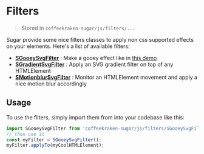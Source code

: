 # Filters

> Stored in ```coffeekraken-sugar/js/filters/...```

Sugar provide some nice filters classes to apply non css supported effects on your elements.
Here's a list of available filters:

- **[SGooeySvgFilter](../src/js/filters/SGooeySvgFilter.md)** : Make a gooey effect like in [this demo](https://tympanus.net/Development/CreativeGooeyEffects/)
- **[SGradientSvgFilter](../src/js/filters/SGradientSvgFilter.md)** : Apply an SVG gradient filter on top of any HTMLElement
- **[SMotionblurSvgFilter](../src/js/filters/SMotionblurSvgFilter.md)** : Monitor an HTMLElement movement and apply a nice motion blur accordingly   

## Usage

To use the filters, simply import them from into your codebase like this:

```js
import SGooeySvgFilter from 'coffeekraken-sugar/js/filters/SGooeySvgFilter';
// then use it
const myFilter = SGooeySvgFilter();
myFilter.applyTo(myCoolHTMLElement);
```
